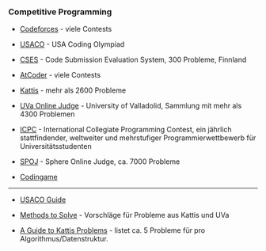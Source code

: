 ### Competitive Programming

- [Codeforces](https://codeforces.com/) - viele Contests

- [USACO](http://www.usaco.org/) - USA Coding Olympiad

- [CSES](https://cses.fi/) - Code Submission Evaluation System, 300 Probleme, Finnland

- [AtCoder](https://atcoder.jp/home) - viele Contests

- [Kattis](https://open.kattis.com/) - mehr als 2600 Probleme

- [UVa Online Judge](https://onlinejudge.org/index.php) - University of Valladolid, Sammlung mit mehr als 4300 Problemen

- [ICPC](https://icpc.global/) - International Collegiate Programming Contest,
  ein jährlich stattfindender, weltweiter und mehrstufiger Programmierwettbewerb für Universitätsstudenten

- [SPOJ](https://www.spoj.com/) - Sphere Online Judge, ca. 7000 Probleme

- [Codingame](https://www.codingame.com/home)

---

- [USACO Guide](https://usaco.guide/)

- [Methods to Solve](https://cpbook.net/methodstosolve?oj=kattis&topic=ch1&quality=all) - Vorschläge für Probleme aus Kattis und UVa

- [A Guide to Kattis Problems](https://mwermelinger.github.io/kattis-guide/) - listet ca. 5 Probleme für pro Algorithmus/Datenstruktur.

